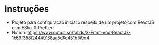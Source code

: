# Instruções

- Projeto para configuração inicial a respeito de um projeto com ReactJS com ESlint & Prettier;
- Notion: https://www.notion.so/fahds/3-Front-end-ReactJS-1b69f358f24449168aa5d6e451bf49d4

